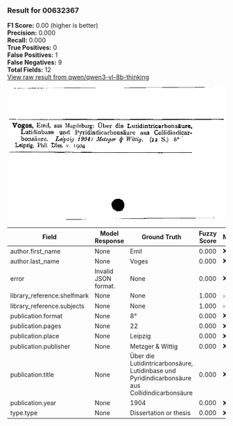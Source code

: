 ### Result for 00632367
**F1 Score:** 0.00 (higher is better)<br>**Precision:** 0.000<br>**Recall:** 0.000<br>**True Positives:** 0<br>**False Positives:** 1<br>**False Negatives:** 9<br>**Total Fields:** 12<br>[View raw result from qwen/qwen3-vl-8b-thinking](https://github.com/RISE-UNIBAS/humanities_data_benchmark/blob/main/results/2025-10-17/T0247/request_T0247_00632367.json)

<img src="https://github.com/RISE-UNIBAS/humanities_data_benchmark/blob/main/benchmarks/zettelkatalog/images/00632367.jpg?raw=true" alt="00632367" width="600px">

| Field | Model Response | Ground Truth | Fuzzy Score | Match |
|-------|----------------|--------------|-------------|-------|
| author.first_name | None | Emil | 0.000 | ❌ |
| author.last_name | None | Voges | 0.000 | ❌ |
| error | Invalid JSON format. | None | 0.000 | ❌ |
| library_reference.shelfmark | None | None | 1.000 | ✅ |
| library_reference.subjects | None | None | 1.000 | ✅ |
| publication.format | None | 8° | 0.000 | ❌ |
| publication.pages | None | 22 | 0.000 | ❌ |
| publication.place | None | Leipzig | 0.000 | ❌ |
| publication.publisher | None | Metzger & Wittig | 0.000 | ❌ |
| publication.title | None | Über die Lutidintricarbonsäure, Lutidinbase und Pyridindicarbonsäure aus Collidindicarbonsäure | 0.000 | ❌ |
| publication.year | None | 1904 | 0.000 | ❌ |
| type.type | None | Dissertation or thesis | 0.000 | ❌ |
